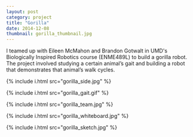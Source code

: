 ```yaml
---
layout: post
category: project
title: "Gorilla"
date: 2014-12-08
thumbnail: gorilla_thumbnail.jpg
---
```


I teamed up with Eileen McMahon and Brandon Gotwalt in UMD's Biologically Inspired Robotics course (ENME489L) to build a gorilla robot. The project involved studying a certain animal’s gait and building a robot that demonstrates that animal’s walk cycles.


{% include i.html src="gorilla_side.jpg" %}

{% include i.html src="gorilla_gait.gif" %}

{% include i.html src="gorilla_team.jpg" %}

{% include i.html src="gorilla_whiteboard.jpg" %}

{% include i.html src="gorilla_sketch.jpg" %}
